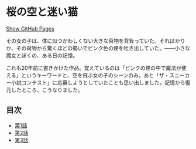 # 桜の空と迷い猫

[Show GitHub Pages](https://8amjp.github.io/sakura-no-sora-to-mayoineko/)

その女の子は、体に似つかわしくない大きな荷物を背負っていた。そればかりか、その荷物から驚くほどの勢いでピンク色の煙を吐き出していた。――小さな魔女とぼくの、ある日の記憶。

これも20年前に書きかけた作品。覚えているのは「ピンクの煙の中で魔法が使える」というキーワードと、空を飛ぶ女の子のシーンのみ。あと「ザ・スニーカー小説コンテスト」に応募しようとしていたことも思い出しました。記憶から復元したところ、こうなりました。

## 目次

* [第1話](./text/01.md)
* [第2話](./text/02.md)
* [第3話](./text/03.md)
